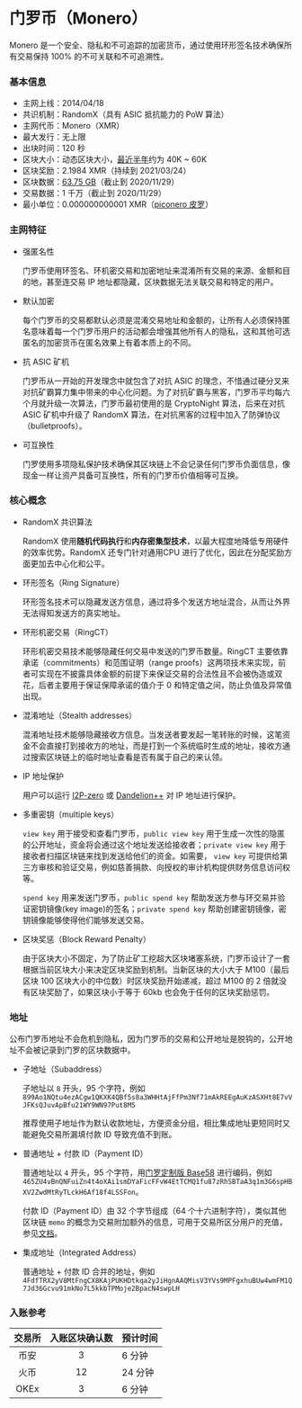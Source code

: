 # 门罗币（Monero）

Monero 是一个安全、隐私和不可追踪的加密货币，通过使用环形签名技术确保所有交易保持 100% 的不可关联和不可追溯性。

### 基本信息

- 主网上线：2014/04/18
- 共识机制：RandomX（具有 ASIC 抵抗能力的 PoW 算法）
- 主网代币：Monero（XMR）
- 最大发行：无上限
- 出块时间：120 秒
- 区块大小：动态区块大小，[最近半年](https://bitinfocharts.com/comparison/monero-size.html#6m)约为 40K ~ 60K
- 区块奖励：2.1984 XMR（持续到 2021/03/24）
- 区块数据：[63.75 GB](https://bitinfocharts.com/monero/)（截止到 2020/11/29）
- 交易数据：1 千万（截止到 2020/11/29）
- 最小单位：0.000000000001 XMR（[piconero 皮罗](https://web.getmonero.org/resources/moneropedia/denominations.html)）

### 主网特征

- 强匿名性

  门罗币使用环签名、环机密交易和加密地址来混淆所有交易的来源、金额和目的地，甚至连交易 IP 地址都隐藏，区块数据无法关联交易和特定的用户。
  
- 默认加密

  每个门罗币的交易都默认必须是混淆交易地址和金额的，让所有人必须保持匿名意味着每一个门罗币用户的活动都会增强其他所有人的隐私，这和其他可选匿名的加密货币在匿名效果上有着本质上的不同。

- 抗 ASIC 矿机

  门罗币从一开始的开发理念中就包含了对抗 ASIC 的理念，不惜通过硬分叉来对抗矿霸算力集中带来的中心化问题。为了对抗矿霸与黑客，门罗币平均每六个月就升级一次算法，门罗币最初使用的是 CryptoNight 算法，后来在对抗 ASIC 矿机中升级了 RandomX 算法，在对抗黑客的过程中加入了防弹协议（bulletproofs）。

- 可互换性

  门罗使用多项隐私保护技术确保其区块链上不会记录任何门罗币负面信息，像现金一样让资产具备可互换性，所有的门罗币价值相等可互换。

### 核心概念

- RandomX 共识算法

  RandomX 使用**随机代码执行**和**内存密集型技术**，以最大程度地降低专用硬件的效率优势。RandomX 还专门针对通用CPU 进行了优化，因此在分配奖励方面更加去中心化和公平。

- 环形签名（Ring Signature）

  环形签名技术可以隐藏发送方信息，通过将多个发送方地址混合，从而让外界无法得知发送方的真实地址。

- 环形机密交易（RingCT）

  环形机密交易技术能够隐藏任何交易中发送的门罗币数量。RingCT 主要依靠承诺（commitments）和范围证明（range proofs）这两项技术来实现，前者可实现在不披露具体金额的前提下来保证交易的合法性且不会被伪造或双花，后者主要用于保证保障承诺的值介于 0 和特定值之间，防止负值及异常值出现。

- 混淆地址（Stealth addresses）

  混淆地址技术能够隐藏接收方信息。当发送者要发起一笔转账的时候，这笔资金不会直接打到接收方的地址，而是打到一个系统临时生成的地址，接收方通过搜索区块链上的临时地址查看是否有属于自己的来认领。

- IP 地址保护

  用户可以运行 [I2P-zero](https://web.getmonero.org/resources/user-guides/node-i2p-zero.html) 或 [Dandelion++](https://www.monerooutreach.org/stories/dandelion.html) 对 IP 地址进行保护。

- 多重密钥（multiple keys）

  `view key` 用于接受和查看门罗币，`public view key` 用于生成一次性的隐匿的公开地址，资金将会通过这个地址发送给接收者；`private view key` 用于接收者扫描区块链来找到发送给他们的资金。如需要， `view key` 可提供给第三方审核和验证交易，例如慈善捐款、向授权的审计机构提供财务信息访问权等。
  
  `spend key` 用来发送门罗币，`public spend key` 帮助发送方参与环交易并验证密钥镜像(key image)的签名；`private spend key` 帮助创建密钥镜像，密钥镜像能够使得他们能够发送交易。

- 区块奖惩（Block Reward Penalty）

  由于区块大小不固定，为了防止矿工挖超大区块堵塞系统，门罗币设计了一套根据当前区块大小来决定区块奖励到机制。当新区块的大小大于 M100（最后区块 100 区块大小的中位数）时区块奖励开始递减，超过 M100 的 2 倍就没有区块奖励了，如果区块小于等于 60kb 也会免于任何的区块奖励惩罚。

### 地址

公布门罗币地址不会危机到隐私，因为门罗币的交易和公开地址是脱钩的，公开地址不会被记录到门罗的区块数据中。

- 子地址（Subaddress）

  子地址以 `8` 开头，95 个字符，例如 `899Ao1NQtu4ezACgw1QKXK4QBf5s8a3WHHtAjFfPm3Nf71mAkREEgAuKzASXHt8E7vVJFKsQJuvApBfu21WY9WN97Put8M5`

  推荐使用子地址作为默认收款地址，方便资金分组，相比集成地址更短同时又能避免交易所漏填付款 ID 导致充值不到账。

- 普通地址 + 付款 ID（Payment ID）

  普通地址以 `4` 开头，95 个字符，用[门罗定制版 Base58](https://monerodocs.org/cryptography/base58/) 进行编码，例如 `465ZU4vBnQNFuiZn4t4oXAi1smDYaFicFFvW4EtTCMQ1fu87zRhSBTaA3q1m3G6spHBXV2ZwdMtRyTLckH6Af18f4LSSFon`。

  付款 ID（Payment ID）由 32 个字节组成（64 个十六进制字符），类似其他区块链 `memo` 的概念为交易附加额外的信息，可用于交易所区分用户的充值，参见[文档](https://www.getmonero.org/resources/moneropedia/paymentid.html)。

- 集成地址（Integrated Address）

  普通地址 + 付款 ID 合并的地址，例如 `4FdfTRX2yV8MtFngCX8KAjPUKHDtkqa2yJiHgnAAQMisV3YVs9MPFgxhuBUw4wmFM1Q7Jd36Gcvu91mkNo7L5kkbTPMoje2BpacN4swpLH`

### 入账参考

| 交易所 | 入账区块确认数 | 预计时间 |
| :-----: | :----: | :---- |
| 币安 | 3 | 6 分钟 |
| 火币 | 12 | 24 分钟 |
| OKEx | 3 | 6 分钟 |